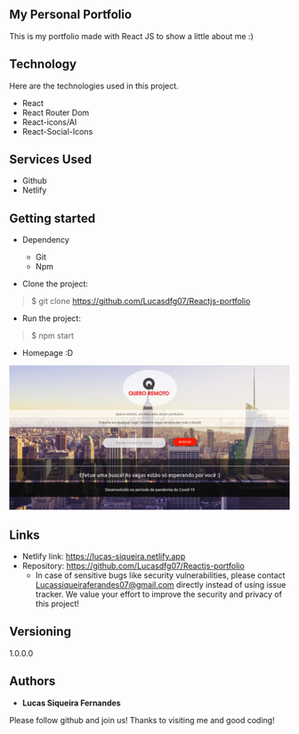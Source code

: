## My Personal Portfolio
This is my portfolio made with React JS to show a little about me :)


## Technology 

Here are the technologies used in this project.

* React
* React Router Dom
* React-icons/AI 
* React-Social-Icons

## Services Used

* Github
* Netlify


## Getting started

* Dependency
  - Git
  - Npm

* Clone the project:
>    $ git clone https://github.com/Lucasdfg07/Reactjs-portfolio

* Run the project:
>    $ npm start


 - Homepage :D

![Initial page](https://github.com/Lucasdfg07/QueroRemoto/blob/master/public/images/initial_page.png)



## Links
  - Netlify link: https://lucas-siqueira.netlify.app
  - Repository: https://github.com/Lucasdfg07/Reactjs-portfolio
    - In case of sensitive bugs like security vulnerabilities, please contact
      Lucassiqueiraferandes07@gmail.com directly instead of using issue tracker. We value your effort
      to improve the security and privacy of this project!

  ## Versioning

  1.0.0.0


  ## Authors

  * **Lucas Siqueira Fernandes** 

  Please follow github and join us!
  Thanks to visiting me and good coding!
